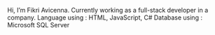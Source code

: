 Hi, I’m Fikri Avicenna.
Currently working as a full-stack developer in a company.
Language using : HTML, JavaScript, C#
Database using : Microsoft SQL Server
